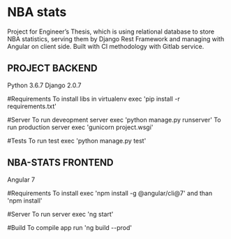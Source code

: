 # NBA stats

Project for Engineer’s Thesis, which is using relational database to store NBA statistics, serving them by Django Rest Framework and managing with Angular on client side. Built with CI methodology with Gitlab service.

## PROJECT BACKEND
Python 3.6.7
Django 2.0.7

#Requirements
To install libs in virtualenv exec 'pip install -r requirements.txt'

#Server
To run deveopment server exec 'python manage.py runserver'
To run production server exec 'gunicorn project.wsgi'

#Tests
To run test exec 'python manage.py test'

## NBA-STATS FRONTEND
Angular 7

#Requirements
To install exec 'npm install -g @angular/cli@7' and than 'npm install'

#Server
To run server exec 'ng start'

#Build
To compile app run 'ng build --prod'